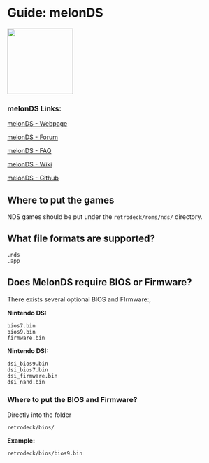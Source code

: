 # Guide: melonDS

<img src="../../../wiki_images/logos/melonds-logo.svg" width="150">

### melonDS Links:

[melonDS - Webpage](https://melonds.kuribo64.net/)

[melonDS - Forum](https://melonds.kuribo64.net/board/)

[melonDS - FAQ](https://melonds.kuribo64.net/faq.php)

[melonDS - Wiki](https://github.com/melonDS-emu/melonDS/wiki)

[melonDS - Github](https://github.com/melonDS-emu/melonDS)

## Where to put the games

NDS games should be put under the `retrodeck/roms/nds/` directory.


## What file formats are supported?

```
.nds
.app
```

## Does MelonDS require BIOS or Firmware?

There exists several optional BIOS and FIrmware:,

**Nintendo DS:** 
```
bios7.bin
bios9.bin
firmware.bin
```

**Nintendo DSI:** 
```
dsi_bios9.bin
dsi_bios7.bin
dsi_firmware.bin
dsi_nand.bin
```

### Where to put the BIOS and Firmware?

Directly into the folder

`retrodeck/bios/`

**Example:**

`retrodeck/bios/bios9.bin`


